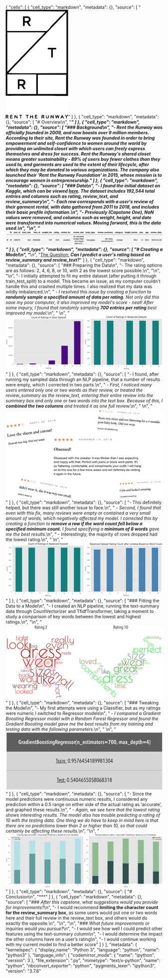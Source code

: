 {
 "cells": [
  {
   "cell_type": "markdown",
   "metadata": {},
   "source": [
    "![Rent_the_Runway_Logo%20copy.png](pictures/Rent_the_Runway_Logo%20copy.png)"
   ]
  },
  {
   "cell_type": "markdown",
   "metadata": {},
   "source": [
    "# Overview\n",
    "***"
   ]
  },
  {
   "cell_type": "markdown",
   "metadata": {},
   "source": [
    "### Background\n",
    "- Rent the Runway was officially founded in 2009, and now boasts over 9 million members.  According to their site, Rent the Runway was founded in order to bring empowerment and self-confidence to women around the world by providing an unlimited closet with which users can freely express themselves and dress for success.  Rent the Runway's shared closet means greater sustainability - 89% of users buy fewer clothes than they used to, and garments are used to the extent of their lifecycle, after which they may be donated to various organizations.  The company also launched their 'Rent the Runway Foundation' in 2015, whose mission is to encourage women in entrepreneurship."
   ]
  },
  {
   "cell_type": "markdown",
   "metadata": {},
   "source": [
    "### Data\n",
    "- I found the initial dataset on Kaggle, which can be viewed [here](https://www.kaggle.com/rmisra/clothing-fit-dataset-for-size-recommendation).  The dataset includes __192,544__ total entries and columns such as *rating, review_text, and review_summary*\n",
    "- Each row corresponds with a user's review of their garment rental, with data gathered from 2011 to 2018, and includes their basic profile information.\n",
    "- Previously (Capstone One), NaN values were removed, and columns such as weight, height, and date were transformed into numerical values.  Moving forward, this is the data used.\n",
    "\n",
    "![Screen%20Shot%202020-02-07%20at%2012.08.58%20PM.png](pictures/Screen%20Shot%202020-02-07%20at%2012.08.58%20PM.png)"
   ]
  },
  {
   "cell_type": "markdown",
   "metadata": {},
   "source": [
    "# Creating a Model\n",
    "***\n",
    "<u>The Question:</u> __*Can I predict a user's rating based on review_summary and review_text?*__"
   ]
  },
  {
   "cell_type": "markdown",
   "metadata": {},
   "source": [
    "### Preparing the Data\n",
    "- The rating options are as follows: 2, 4, 6, 8, or 10, with 2 as the lowest score possible.\n",
    "\n",
    "\n",
    "- I initially attempted to fit my entire dataset (after putting it through train_test_split) to a model.  This became an issue, as my computer couldn't handle this and crashed multiple times.  I also realized that my data was wildly imbalanced.\n",
    "    - *I resolved this issue by creating a function to __randomly sample a specified amount of data per rating__.  Not only did this save my poor computer, it also improved my model's score - neat!  After some inquiry, I found that randomly sampling __700 entries per rating__ best improved my model.*\n",
    "    \n",
    "![Screen%20Shot%202020-02-07%20at%2012.24.49%20PM.png](pictures/Screen%20Shot%202020-02-07%20at%2012.24.49%20PM.png)"
   ]
  },
  {
   "cell_type": "markdown",
   "metadata": {},
   "source": [
    "- I found, after running my sampled data through an NLP pipeline, that a number of results were empty, which I corrected in two parts.\n",
    "    - *First, I noticed many users entered only one or two words as their review, or treated the review_summary as the review_text, entering their entire review into the summary box and only one or two words into the text box.  Because of this, I __combined the two columns__ and treated it as one full review.*\n",
    "    \n",
    "![Screen%20Shot%202020-02-07%20at%201.10.19%20PM.png](pictures/Screen%20Shot%202020-02-07%20at%201.10.19%20PM.png)"
   ]
  },
  {
   "cell_type": "markdown",
   "metadata": {},
   "source": [
    "- This definitely helped, but there was still another issue to face.\n",
    "    - *Second, I found that even with this fix, many reviews were empty or contained a very small amount of words, which negatively affected my model.  I corrected this by creating a function to __remove a row if the word count fell below a specified minimum count.__  I found specifying a __minimum of 8 words__ gave me the best results.*\n",
    "        - Interestingly, the majority of rows dropped had the lowest rating.\n",
    "    \n",
    "![Screen%20Shot%202020-02-07%20at%2012.35.30%20PM.png](pictures/Screen%20Shot%202020-02-07%20at%2012.35.30%20PM.png)"
   ]
  },
  {
   "cell_type": "markdown",
   "metadata": {},
   "source": [
    "### Fitting the Data to a Model\n",
    "- I created an NLP pipeline, running the text-summary data through CountVectorizer and TfidfTransformer, taking a moment to study a comparison of key words between the lowest and highest ratings.\n",
    "\n",
    "![Screen%20Shot%202020-02-07%20at%2012.52.47%20PM.png](pictures/Screen%20Shot%202020-02-07%20at%2012.52.47%20PM.png)"
   ]
  },
  {
   "cell_type": "markdown",
   "metadata": {},
   "source": [
    "### Tweaking the Model\n",
    "- My first attempts were using a Classifier, but as my ratings were numeric I switched to Regressor models\n",
    "    - *I compared a Gradient Boosting Regressor model with a Random Forest Regressor and found the Gradient Boosting model gave me the best results from my training and testing data with the following parameters.*\n",
    "    \n",
    "![Screen%20Shot%202020-02-07%20at%2012.56.38%20PM.png](pictures/Screen%20Shot%202020-02-07%20at%2012.56.38%20PM.png)"
   ]
  },
  {
   "cell_type": "markdown",
   "metadata": {},
   "source": [
    "- Since the model predictions were continuous numeric results, I considered any prediction within a 0.5 range on either side of the actual rating as ‘accurate’, and graphed these results.\n",
    "    - *Again, we see here that the lowest rating shows interesting results.  The model also has trouble predicting a rating of 10 with the testing data.  One thing we do have to keep in mind here is that there are no predictions lower than 2 or higher than 10, so that could certainly be affecting these results.*\n",
    "\n",
    "![Screen%20Shot%202020-02-07%20at%201.00.15%20PM.png](pictures/Screen%20Shot%202020-02-07%20at%201.00.15%20PM.png)"
   ]
  },
  {
   "cell_type": "markdown",
   "metadata": {},
   "source": [
    "# Conclusion\n",
    "***"
   ]
  },
  {
   "cell_type": "markdown",
   "metadata": {},
   "source": [
    "### *After this capstone, what suggestions would you provide for improvements?*\n",
    "- I would recommend __limiting the character count for the review_summary box__, as some users would put one or two words here and their full review in the review_text box, and others would do exactly the opposite.\n",
    "\n",
    "\n",
    "### *What future improvements or inquiries would you pursue?*\n",
    "- I would see how well I could predict other features using the text-summary column\n",
    "- I would determine the impact the other columns have on a user’s rating\n",
    "- I would continue working with my current model to find a better score"
   ]
  }
 ],
 "metadata": {
  "kernelspec": {
   "display_name": "Python 3",
   "language": "python",
   "name": "python3"
  },
  "language_info": {
   "codemirror_mode": {
    "name": "ipython",
    "version": 3
   },
   "file_extension": ".py",
   "mimetype": "text/x-python",
   "name": "python",
   "nbconvert_exporter": "python",
   "pygments_lexer": "ipython3",
   "version": "3.7.6"

